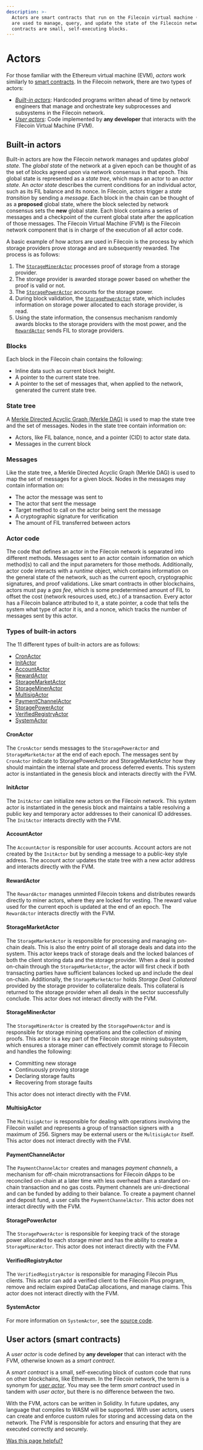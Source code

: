 ```yaml
---
description: >-
  Actors are smart contracts that run on the Filecoin virtual machine (FVM) and
  are used to manage, query, and update the state of the Filecoin network. Smart
  contracts are small, self-executing blocks.
---
```


# Actors

For those familiar with the Ethereum virtual machine (EVM), _actors_ work similarly to [smart contracts](../../smart-contracts/fundamentals/). In the Filecoin network, there are two types of actors:

* [_Built-in actors_](actors.md#built-in-actors): Hardcoded programs written ahead of time by network engineers that manage and orchestrate key subprocesses and subsystems in the Filecoin network.
* [_User actors_](actors.md#user-actors-smart-contracts): Code implemented by **any developer** that interacts with the Filecoin Virtual Machine (FVM).

## Built-in actors

Built-in actors are how the Filecoin network manages and updates _global state_. The _global state_ of the network at a given epoch can be thought of as the set of blocks agreed upon via network consensus in that epoch. This global state is represented as a _state tree_, which maps an actor to an _actor state_. An _actor state_ describes the current conditions for an individual actor, such as its FIL balance and its nonce. In Filecoin, actors trigger a _state transition_ by sending a _message_. Each block in the chain can be thought of as a **proposed** global state, where the block selected by network consensus sets the **new** global state. Each block contains a series of messages and a checkpoint of the current global state after the application of those messages. The Filecoin Virtual Machine (FVM) is the Filecoin network component that is in charge of the execution of all actor code.

A basic example of how actors are used in Filecoin is the process by which storage providers prove storage and are subsequently rewarded. The process is as follows:

1. The [`StorageMinerActor`](actors.md#storagemineractor) processes proof of storage from a storage provider.
2. The storage provider is awarded storage power based on whether the proof is valid or not.
3. The [`StoragePowerActor`](actors.md#storagepoweractor) accounts for the storage power.
4. During block validation, the [`StoragePowerActor`](actors.md#storagepoweractor) state, which includes information on storage power allocated to each storage provider, is read.
5. Using the state information, the consensus mechanism randomly awards blocks to the storage providers with the most power, and the [`RewardActor`](actors.md#rewardactor) sends FIL to storage providers.

### Blocks

Each block in the Filecoin chain contains the following:

* Inline data such as current block height.
* A pointer to the current state tree.
* A pointer to the set of messages that, when applied to the network, generated the current state tree.

### State tree

A [Merkle Directed Acyclic Graph (Merkle DAG)](../../reference/general/glossary.md#merkle-directed-acyclic-graph) is used to map the state tree and the set of messages. Nodes in the state tree contain information on:

* Actors, like FIL balance, nonce, and a pointer (CID) to actor state data.
* Messages in the current block

### Messages

Like the state tree, a Merkle Directed Acyclic Graph (Merkle DAG) is used to map the set of messages for a given block. Nodes in the messages may contain information on:

* The actor the message was sent to
* The actor that sent the message
* Target method to call on the actor being sent the message
* A cryptographic signature for verification
* The amount of FIL transferred between actors

### Actor code

The code that defines an actor in the Filecoin network is separated into different methods. Messages sent to an actor contain information on which method(s) to call and the input parameters for those methods. Additionally, actor code interacts with a _runtime_ object, which contains information on the general state of the network, such as the current epoch, cryptographic signatures, and proof validations. Like smart contracts in other blockchains, actors must pay a _gas fee_, which is some predetermined amount of FIL to offset the cost (network resources used, etc.) of a transaction. Every actor has a Filecoin balance attributed to it, a state pointer, a code that tells the system what type of actor it is, and a nonce, which tracks the number of messages sent by this actor.

### Types of built-in actors

The 11 different types of built-in actors are as follows:

* [CronActor](actors.md#cronactor)
* [InitActor](actors.md#initactor)
* [AccountActor](actors.md#accountactor)
* [RewardActor](actors.md#rewardactor)
* [StorageMarketActor](actors.md#storagemarketactor)
* [StorageMinerActor](actors.md#storagemineractor)
* [MultisigActor](actors.md#multisigactor)
* [PaymentChannelActor](actors.md#paymentchannelactor)
* [StoragePowerActor](actors.md#storagepoweractor)
* [VerifiedRegistryActor](actors.md#verifiedregistryactor)
* [SystemActor](actors.md#systemactor)

#### CronActor

The `CronActor` sends messages to the `StoragePowerActor` and `StorageMarketActor` at the end of each epoch. The messages sent by `CronActor` indicate to StoragePowerActor and StorageMarketActor how they should maintain the internal state and process deferred events. This system actor is instantiated in the genesis block and interacts directly with the FVM.

#### InitActor

The `InitActor` can initialize new actors on the Filecoin network. This system actor is instantiated in the genesis block and maintains a table resolving a public key and temporary actor addresses to their canonical ID addresses. The `InitActor` interacts directly with the FVM.

#### AccountActor

The `AccountActor` is responsible for user accounts. Account actors are not created by the `InitActor` but by sending a message to a public-key style address. The account actor updates the state tree with a new actor address and interacts directly with the FVM.

#### RewardActor

The `RewardActor` manages unminted Filecoin tokens and distributes rewards directly to miner actors, where they are locked for vesting. The reward value used for the current epoch is updated at the end of an epoch. The `RewardActor` interacts directly with the FVM.

#### StorageMarketActor

The `StorageMarketActor` is responsible for processing and managing on-chain deals. This is also the entry point of all storage deals and data into the system. This actor keeps track of storage deals and the locked balances of both the client storing data and the storage provider. When a deal is posted on-chain through the `StorageMarketActor`, the actor will first check if both transacting parties have sufficient balances locked up and include the deal on-chain. Additionally, the `StorageMarketActor` holds _Storage Deal Collateral_ provided by the storage provider to collateralize deals. This collateral is returned to the storage provider when all deals in the sector successfully conclude. This actor does not interact directly with the FVM.

#### StorageMinerActor

The `StorageMinerActor` is created by the `StoragePowerActor` and is responsible for storage mining operations and the collection of mining proofs. This actor is a key part of the Filecoin storage mining subsystem, which ensures a storage miner can effectively commit storage to Filecoin and handles the following:

* Committing new storage
* Continuously proving storage
* Declaring storage faults
* Recovering from storage faults

This actor does not interact directly with the FVM.

#### MultisigActor

The `MultisigActor` is responsible for dealing with operations involving the Filecoin wallet and represents a group of transaction signers with a maximum of 256. Signers may be external users or the `MultisigActor` itself. This actor does not interact directly with the FVM.

#### PaymentChannelActor

The `PaymentChannelActor` creates and manages _payment channels_, a mechanism for off-chain microtransactions for Filecoin dApps to be reconciled on-chain at a later time with less overhead than a standard on-chain transaction and no gas costs. Payment channels are uni-directional and can be funded by adding to their balance. To create a payment channel and deposit fund, a user calls the `PaymentChannelActor`. This actor does not interact directly with the FVM.

#### StoragePowerActor

The `StoragePowerActor` is responsible for keeping track of the storage power allocated to each storage miner and has the ability to create a `StorageMinerActor`. This actor does not interact directly with the FVM.

#### VerifiedRegistryActor

The `VerifiedRegistryActor` is responsible for managing Filecoin Plus clients. This actor can add a verified client to the Filecoin Plus program, remove and reclaim expired DataCap allocations, and manage claims. This actor does not interact directly with the FVM.

#### SystemActor

For more information on `SystemActor`, see the [source code](https://github.com/filecoin-project/specs-actors/blob/master/actors/builtin/system/system\_actor.go).

## User actors (smart contracts)

A _user actor_ is code defined by **any developer** that can interact with the FVM, otherwise known as a _smart contract_.

A _smart contract_ is a small, self-executing block of custom code that runs on other blockchains, like Ethereum. In the Filecoin network, the term is a synonym for [_user actor_](actors.md#user-actors-smart-contracts). You may see the term _smart contract_ used in tandem with _user actor_, but there is no difference between the two.

With the FVM, actors can be written in Solidity. In future updates, any language that compiles to WASM will be supported. With user actors, users can create and enforce custom rules for storing and accessing data on the network. The FVM is responsible for actors and ensuring that they are executed correctly and securely.



[Was this page helpful?](https://airtable.com/apppq4inOe4gmSSlk/pagoZHC2i1iqgphgl/form?prefill\_Page+URL=https://docs.filecoin.io/basics/the-blockchain/actors)
